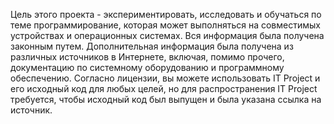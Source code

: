 Цель этого проекта - экспериментировать, исследовать и обучаться по теме программирование, которая может выполняться на совместимых устройствах и операционных системах. Вся информация была получена законным путем. Дополнительная информация была получена из различных источников в Интернете, включая, помимо прочего, документацию по системному оборудованию и программному обеспечению.
Согласно лицензии, вы можете использовать IT Project и его исходный код для любых целей, но для распространения IT Project требуется, чтобы исходный код был выпущен и была указана ссылка на источник.
 